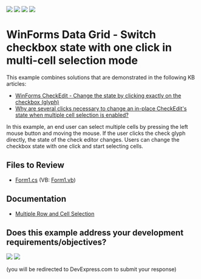 <!-- default badges list -->
![](https://img.shields.io/endpoint?url=https://codecentral.devexpress.com/api/v1/VersionRange/128625980/24.2.1%2B)
[![](https://img.shields.io/badge/Open_in_DevExpress_Support_Center-FF7200?style=flat-square&logo=DevExpress&logoColor=white)](https://supportcenter.devexpress.com/ticket/details/E3478)
[![](https://img.shields.io/badge/📖_How_to_use_DevExpress_Examples-e9f6fc?style=flat-square)](https://docs.devexpress.com/GeneralInformation/403183)
[![](https://img.shields.io/badge/💬_Leave_Feedback-feecdd?style=flat-square)](#does-this-example-address-your-development-requirementsobjectives)
<!-- default badges end -->

# WinForms Data Grid - Switch checkbox state with one click in multi-cell selection mode

This example combines solutions that are demonstrated in the following KB articles:

* [WinForms CheckEdit - Change the state by clicking exactly on the checkbox (glyph)](https://supportcenter.devexpress.com/ticket/details/e315/winforms-checkedit-change-the-state-by-clicking-exactly-on-the-checkbox-glyph)
* [Why are several clicks necessary to change an in-place CheckEdit's state when multiple cell selection is enabled?](https://supportcenter.devexpress.com/ticket/details/k18380/why-are-several-clicks-necessary-to-change-an-in-place-checkedit-s-state-when-multiple)

In this example, an end user can select multiple cells by pressing the left mouse button and moving the mouse. If the user clicks the check glyph directly, the state of the check editor changes. Users can change the checkbox state with one click and start selecting cells.


## Files to Review

* [Form1.cs](./CS/Form1.cs) (VB: [Form1.vb](./VB/Form1.vb))


## Documentation

* [Multiple Row and Cell Selection](https://docs.devexpress.com/WindowsForms/711/controls-and-libraries/data-grid/focus-and-selection-handling/multiple-row-and-cell-selection)
<!-- feedback -->
## Does this example address your development requirements/objectives?

[<img src="https://www.devexpress.com/support/examples/i/yes-button.svg"/>](https://www.devexpress.com/support/examples/survey.xml?utm_source=github&utm_campaign=winforms-grid-toggle-checkbox-state-with-one-click&~~~was_helpful=yes) [<img src="https://www.devexpress.com/support/examples/i/no-button.svg"/>](https://www.devexpress.com/support/examples/survey.xml?utm_source=github&utm_campaign=winforms-grid-toggle-checkbox-state-with-one-click&~~~was_helpful=no)

(you will be redirected to DevExpress.com to submit your response)
<!-- feedback end -->
